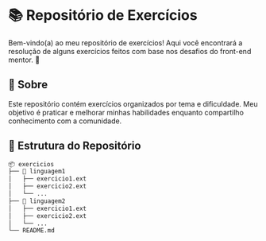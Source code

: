 # 📚 Repositório de Exercícios  

Bem-vindo(a) ao meu repositório de exercícios! Aqui você encontrará a resolução de alguns exercícios feitos com base nos desafios do front-end mentor. 🚀  

## 📝 Sobre  

Este repositório contém exercícios organizados por tema e dificuldade. Meu objetivo é praticar e melhorar minhas habilidades enquanto compartilho conhecimento com a comunidade.  

## 📂 Estrutura do Repositório  

```sh
📦 exercicios
├── 📁 linguagem1
│   ├── exercicio1.ext
│   ├── exercicio2.ext
│   └── ...
├── 📁 linguagem2
│   ├── exercicio1.ext
│   ├── exercicio2.ext
│   └── ...
└── README.md
